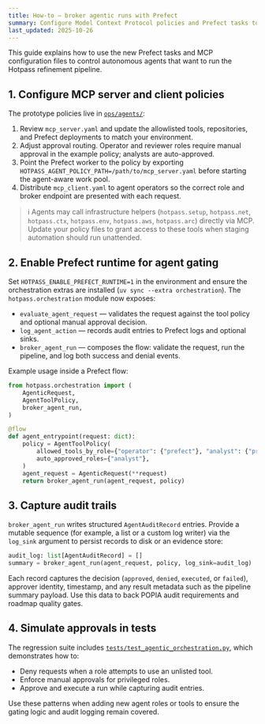 ```yaml
---
title: How-to — broker agentic runs with Prefect
summary: Configure Model Context Protocol policies and Prefect tasks to approve or deny agent-triggered Hotpass runs.
last_updated: 2025-10-26
---
```


This guide explains how to use the new Prefect tasks and MCP configuration files to control autonomous agents that want to run the Hotpass refinement pipeline.

## 1. Configure MCP server and client policies

The prototype policies live in [`ops/agents/`](../../ops/agents/README.md):

1. Review `mcp_server.yaml` and update the allowlisted tools, repositories, and Prefect deployments to match your environment.
2. Adjust approval routing. Operator and reviewer roles require manual approval in the example policy; analysts are auto-approved.
3. Point the Prefect worker to the policy by exporting `HOTPASS_AGENT_POLICY_PATH=/path/to/mcp_server.yaml` before starting the agent-aware work pool.
4. Distribute `mcp_client.yaml` to agent operators so the correct role and broker endpoint are presented with each request.

> ℹ️ Agents may call infrastructure helpers (`hotpass.setup`, `hotpass.net`, `hotpass.ctx`, `hotpass.env`, `hotpass.aws`, `hotpass.arc`) directly via MCP. Update your policy files to grant access to these tools when staging automation should run unattended.

## 2. Enable Prefect runtime for agent gating

Set `HOTPASS_ENABLE_PREFECT_RUNTIME=1` in the environment and ensure the orchestration extras are installed (`uv sync --extra orchestration`). The `hotpass.orchestration` module now exposes:

- `evaluate_agent_request` — validates the request against the tool policy and optional manual approval decision.
- `log_agent_action` — records audit entries to Prefect logs and optional sinks.
- `broker_agent_run` — composes the flow: validate the request, run the pipeline, and log both success and denial events.

Example usage inside a Prefect flow:

```python
from hotpass.orchestration import (
    AgenticRequest,
    AgentToolPolicy,
    broker_agent_run,
)

@flow
def agent_entrypoint(request: dict):
    policy = AgentToolPolicy(
        allowed_tools_by_role={"operator": {"prefect"}, "analyst": {"prefect", "github"}},
        auto_approved_roles={"analyst"},
    )
    agent_request = AgenticRequest(**request)
    return broker_agent_run(agent_request, policy)
```

## 3. Capture audit trails

`broker_agent_run` writes structured `AgentAuditRecord` entries. Provide a mutable sequence (for example, a list or a custom log writer) via the `log_sink` argument to persist records to disk or an evidence store:

```python
audit_log: list[AgentAuditRecord] = []
summary = broker_agent_run(agent_request, policy, log_sink=audit_log)
```

Each record captures the decision (`approved`, `denied`, `executed`, or `failed`), approver identity, timestamp, and any result metadata such as the pipeline summary payload. Use this data to back POPIA audit requirements and roadmap quality gates.

## 4. Simulate approvals in tests

The regression suite includes [`tests/test_agentic_orchestration.py`](../../tests/test_agentic_orchestration.py), which demonstrates how to:

- Deny requests when a role attempts to use an unlisted tool.
- Enforce manual approvals for privileged roles.
- Approve and execute a run while capturing audit entries.

Use these patterns when adding new agent roles or tools to ensure the gating logic and audit logging remain covered.
